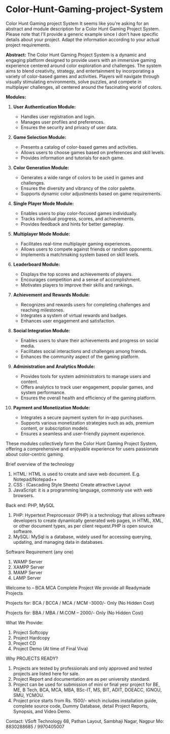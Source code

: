 # Color-Hunt-Gaming-project-System
Color Hunt Gaming project System
It seems like you're asking for an abstract and module description for a Color Hunt Gaming Project System. Please note that I'll provide a generic example since I don't have specific details about your project. Adapt the information according to your actual project requirements.

**Abstract:**
The Color Hunt Gaming Project System is a dynamic and engaging platform designed to provide users with an immersive gaming experience centered around color exploration and challenges. The system aims to blend creativity, strategy, and entertainment by incorporating a variety of color-based games and activities. Players will navigate through visually stimulating environments, solve puzzles, and compete in multiplayer challenges, all centered around the fascinating world of colors.

**Modules:**

1. **User Authentication Module:**
   - Handles user registration and login.
   - Manages user profiles and preferences.
   - Ensures the security and privacy of user data.

2. **Game Selection Module:**
   - Presents a catalog of color-based games and activities.
   - Allows users to choose games based on preferences and skill levels.
   - Provides information and tutorials for each game.

3. **Color Generation Module:**
   - Generates a wide range of colors to be used in games and challenges.
   - Ensures the diversity and vibrancy of the color palette.
   - Supports dynamic color adjustments based on game requirements.

4. **Single Player Mode Module:**
   - Enables users to play color-focused games individually.
   - Tracks individual progress, scores, and achievements.
   - Provides feedback and hints for better gameplay.

5. **Multiplayer Mode Module:**
   - Facilitates real-time multiplayer gaming experiences.
   - Allows users to compete against friends or random opponents.
   - Implements a matchmaking system based on skill levels.

6. **Leaderboard Module:**
   - Displays the top scores and achievements of players.
   - Encourages competition and a sense of accomplishment.
   - Motivates players to improve their skills and rankings.

7. **Achievement and Rewards Module:**
   - Recognizes and rewards users for completing challenges and reaching milestones.
   - Integrates a system of virtual rewards and badges.
   - Enhances user engagement and satisfaction.

8. **Social Integration Module:**
   - Enables users to share their achievements and progress on social media.
   - Facilitates social interactions and challenges among friends.
   - Enhances the community aspect of the gaming platform.

9. **Administration and Analytics Module:**
   - Provides tools for system administrators to manage users and content.
   - Offers analytics to track user engagement, popular games, and system performance.
   - Ensures the overall health and efficiency of the gaming platform.

10. **Payment and Monetization Module:**
    - Integrates a secure payment system for in-app purchases.
    - Supports various monetization strategies such as ads, premium content, or subscription models.
    - Ensures a seamless and user-friendly payment experience.

These modules collectively form the Color Hunt Gaming Project System, offering a comprehensive and enjoyable experience for users passionate about color-centric gaming.

Brief overview of the technology
1.	HTML: HTML is used to create and save web document. E.g. Notepad/Notepad++
2.	CSS : (Cascading Style Sheets) Create attractive Layout
3.	JavaScript: it is a programming language, commonly use with web browsers.

Back end: PHP, MySQL
1.	PHP: Hypertext Preprocessor (PHP) is a technology that allows software developers to create dynamically generated web pages, in HTML, XML, or other document types, as per client request.PHP is open source software.
2.	MySQL: MySql is a database, widely used for accessing querying, updating, and managing data in databases.

Software Requirement (any one)
1.	WAMP Server
2.	XAMPP Server
3.	MAMP Server
4.	LAMP Server

Welcome to – BCA MCA Complete Project
We provide all Readymade Projects 

Projects for: BCA / BCCA / MCA / MCM -3000/- Only (No Hidden Cost) 

Projects for: BBA / MBA / M.COM – 2000/- Only (No Hidden Cost) 

What We Provide: 
1. Project Softcopy 
2. Project Hardcopy 
3. Project CD 
4. Project Demo (At time of Final Viva) 

Why PROJECTS READY? 
1. Projects are tested by professionals and only approved and tested projects are listed here for sale. 
2. Project Report and documentation are as per university standard. 
3. Project can be used for submission of mini or final yesr project for BE, ME, B Tech, BCA, MCA, MBA, BSc-IT, MS, BIT, ADIT, DOEACC, IGNOU, SMU, YCMOU. 
4. Project price starts from Rs. 1500/- which includes installation guide, complete source code, Dummy Database, detail Project Reports, Synopsis, and Video Demo. 

Contact: 
VSoft Technology 
68, Pathan Layout, Sambhaji Nagar, Nagpur 
Mo: 8830288685 / 9970405007
